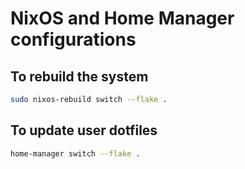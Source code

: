 # NixOS and Home Manager configurations

## To rebuild the system 

```sh
sudo nixos-rebuild switch --flake .
```

## To update user dotfiles

```sh
home-manager switch --flake .
```
